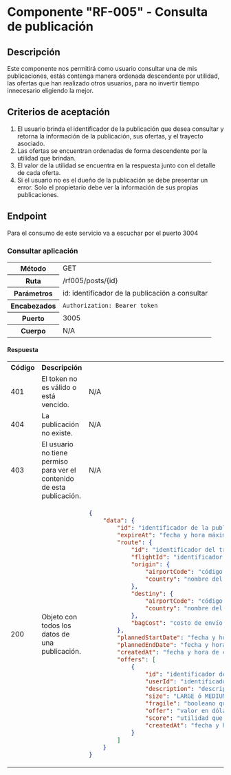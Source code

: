 # Componente "RF-005" - Consulta de publicación

## Descripción
Este componente nos permitirá como usuario consultar una de mis publicaciones, estás contenga manera ordenada descendente por utilidad, las ofertas que han realizado otros usuarios, para no invertir tiempo innecesario eligiendo la mejor.

## Criterios de aceptación
1. El usuario brinda el identificador de la publicación que desea consultar y retorna la información de la publicación, sus ofertas, y el trayecto asociado. 
2. Las ofertas se encuentran ordenadas de forma descendente por la utilidad que brindan. 
3. El valor de la utilidad se encuentra en la respuesta junto con el detalle de cada oferta. 
4. Si el usuario no es el dueño de la publicación se debe presentar un error. Solo el propietario debe ver la información de sus propias publicaciones.

## Endpoint
Para el consumo de este servicio va a escuchar por el puerto 3004

### Consultar aplicación
<table>
<tr>
<th>Método</th>
<td>GET</td>
</tr>
<tr>
<th>Ruta</th>
<td>/rf005/posts/{id}</td>
</tr>
<tr>
<th>Parámetros</th>
<td>id: identificador de la publicación a consultar</td>
</tr>
<tr>
<th>Encabezados</th>
<td><code>Authorization: Bearer token</code></td>
</tr>
<tr>
<th>Puerto</th>
<td>3005</td>
</tr>
<tr>
<th>Cuerpo</th>
<td>N/A</td>
</tr>
</table>

#### Respuesta
<table>
<tr text-align="center">
<th>Código</th>
<th>Descripción</th>
<th>Cuerpo</th>
</tr>
<tr text-align="center">
<td>401</td>
<td>El token no es válido o está vencido.</td>
<td>N/A</td>
</tr>
<tr>
<td>404</td>
<td>La publicación no existe.</td>
<td>N/A</td>
</tr>
<tr>
<td>403</td>
<td>El usuario no tiene permiso para ver el contenido de esta publicación.</td>
<td>N/A</td>
</tr>
<tr>
<td>200</td>
<td>Objeto con todos los datos de una publicación.</td>
<td>

```json
{
    "data": {
        "id": "identificador de la publicación",
        "expireAt": "fecha y hora máxima en que se reciben ofertas en formato IDO",
        "route": {
            "id": "identificador del trayecto",
            "flightId": "identificador del vuelo",
            "origin": {
                "airportCode": "código del aeropuerto de origen",
                "country": "nombre del país de origen"
            },
            "destiny": {
                "airportCode": "código del aeropuerto de destino",
                "country": "nombre del país de destino"
            },
            "bagCost": "costo de envío de maleta"
        },
        "plannedStartDate": "fecha y hora en que se planea el inicio del viaje en formato ISO",
        "plannedEndDate": "fecha y hora en que se planea la finalización del viaje en formato ISO",
        "createdAt": "fecha y hora de creación de la publicación en formato ISO",
        "offers": [
            {
                "id": "identificador de la oferta",
                "userId": "identificador del usuario que hizo la oferta",
                "description": "descripción del paquete a llevar",
                "size": "LARGE ó MEDIUM ó SMALL",
                "fragile": "booleano que indica si es un paquete delicado o no",
                "offer": "valor en dólares de la oferta para llevar el paquete",
                "score": "utilidad que deja llevar este paquete en la maleta",
                "createdAt": "fecha y hora de creación de la publicación en formato ISO"
            }
        ]
    }
}
```

</td>
</tr>
</table>